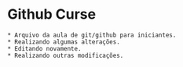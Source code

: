 # Github Curse
	* Arquivo da aula de git/github para iniciantes.
	* Realizando algumas alterações.
	* Editando novamente.
	* Realizando outras modificações.
